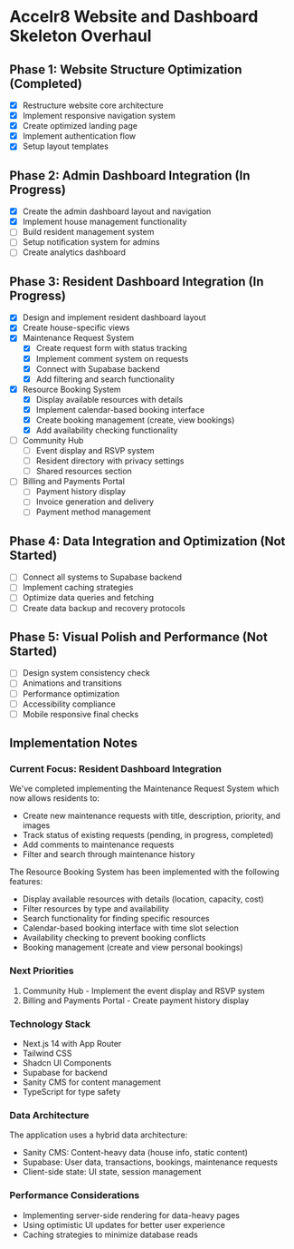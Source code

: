 # Accelr8 Website and Dashboard Skeleton Overhaul

## Phase 1: Website Structure Optimization (Completed)
- [x] Restructure website core architecture
- [x] Implement responsive navigation system
- [x] Create optimized landing page
- [x] Implement authentication flow
- [x] Setup layout templates

## Phase 2: Admin Dashboard Integration (In Progress)
- [x] Create the admin dashboard layout and navigation
- [x] Implement house management functionality
- [ ] Build resident management system
- [ ] Setup notification system for admins
- [ ] Create analytics dashboard

## Phase 3: Resident Dashboard Integration (In Progress)
- [x] Design and implement resident dashboard layout
- [x] Create house-specific views
- [x] Maintenance Request System
  - [x] Create request form with status tracking
  - [x] Implement comment system on requests
  - [x] Connect with Supabase backend
  - [x] Add filtering and search functionality
- [x] Resource Booking System
  - [x] Display available resources with details
  - [x] Implement calendar-based booking interface
  - [x] Create booking management (create, view bookings)
  - [x] Add availability checking functionality
- [ ] Community Hub
  - [ ] Event display and RSVP system
  - [ ] Resident directory with privacy settings
  - [ ] Shared resources section
- [ ] Billing and Payments Portal
  - [ ] Payment history display
  - [ ] Invoice generation and delivery
  - [ ] Payment method management

## Phase 4: Data Integration and Optimization (Not Started)
- [ ] Connect all systems to Supabase backend
- [ ] Implement caching strategies
- [ ] Optimize data queries and fetching
- [ ] Create data backup and recovery protocols

## Phase 5: Visual Polish and Performance (Not Started)
- [ ] Design system consistency check
- [ ] Animations and transitions
- [ ] Performance optimization
- [ ] Accessibility compliance
- [ ] Mobile responsive final checks

## Implementation Notes

### Current Focus: Resident Dashboard Integration
We've completed implementing the Maintenance Request System which now allows residents to:
- Create new maintenance requests with title, description, priority, and images
- Track status of existing requests (pending, in progress, completed)
- Add comments to maintenance requests
- Filter and search through maintenance history

The Resource Booking System has been implemented with the following features:
- Display available resources with details (location, capacity, cost)
- Filter resources by type and availability
- Search functionality for finding specific resources
- Calendar-based booking interface with time slot selection
- Availability checking to prevent booking conflicts
- Booking management (create and view personal bookings)

### Next Priorities
1. Community Hub - Implement the event display and RSVP system
2. Billing and Payments Portal - Create payment history display

### Technology Stack
- Next.js 14 with App Router
- Tailwind CSS
- Shadcn UI Components
- Supabase for backend
- Sanity CMS for content management
- TypeScript for type safety

### Data Architecture
The application uses a hybrid data architecture:
- Sanity CMS: Content-heavy data (house info, static content)
- Supabase: User data, transactions, bookings, maintenance requests
- Client-side state: UI state, session management

### Performance Considerations
- Implementing server-side rendering for data-heavy pages
- Using optimistic UI updates for better user experience
- Caching strategies to minimize database reads
